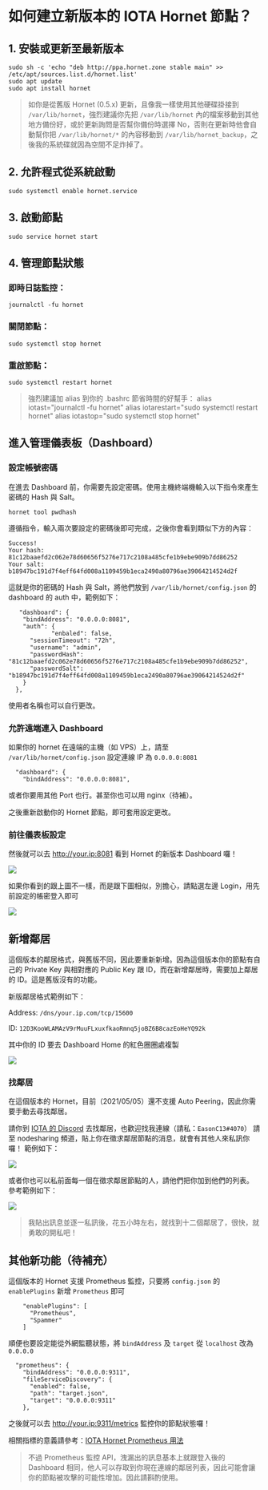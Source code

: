 # 如何建立新版本的 IOTA Hornet 節點？


## 1. 安裝或更新至最新版本

```
sudo sh -c 'echo "deb http://ppa.hornet.zone stable main" >> /etc/apt/sources.list.d/hornet.list'
sudo apt update
sudo apt install hornet
```

> 如你是從舊版 Hornet (0.5.x) 更新，且像我一樣使用其他硬碟掛接到 `/var/lib/hornet`，強烈建議你先把 `/var/lib/hornet` 內的檔案移動到其他地方備份好，或於更新詢問是否幫你備份時選擇 No，否則在更新時他會自動幫你把 `/var/lib/hornet/*` 的內容移動到 `/var/lib/hornet_backup`，之後我的系統碟就因為空間不足炸掉了。

## 2. 允許程式從系統啟動

```
sudo systemctl enable hornet.service
```

## 3. 啟動節點

```
sudo service hornet start
```

## 4. 管理節點狀態

### 即時日誌監控：

```
journalctl -fu hornet
```

### 關閉節點：

```
sudo systemctl stop hornet
```

### 重啟節點：

```
sudo systemctl restart hornet
```


> 強烈建議加 alias 到你的 .bashrc
> 節省時間的好幫手：
> alias iotast="journalctl -fu hornet"
> alias iotarestart="sudo systemctl restart hornet"
> alias iotastop="sudo systemctl stop hornet"

## 進入管理儀表板（Dashboard）

### 設定帳號密碼

在進去 Dashboard 前，你需要先設定密碼。使用主機終端機輸入以下指令來產生密碼的 Hash 與 Salt。

```
hornet tool pwdhash
```

遵循指令，輸入兩次要設定的密碼後即可完成，之後你會看到類似下方的內容：

```
Success!
Your hash: 81c12baaefd2c062e78d60656f5276e717c2108a485cfe1b9ebe909b7dd86252
Your salt: b18947bc191d7f4eff64fd008a1109459b1eca2490a80796ae39064214524d2f
```

這就是你的密碼的 Hash 與 Salt，將他們放到 `/var/lib/hornet/config.json` 的 dashboard 的 auth 中，範例如下：

```
   "dashboard": {
    "bindAddress": "0.0.0.0:8081",
    "auth": {
            "enbaled": false,
      "sessionTimeout": "72h",
      "username": "admin",
      "passwordHash": "81c12baaefd2c062e78d60656f5276e717c2108a485cfe1b9ebe909b7dd86252",
      "passwordSalt": "b18947bc191d7f4eff64fd008a1109459b1eca2490a80796ae39064214524d2f"
    }
  },
```

使用者名稱也可以自行更改。

### 允許遠端連入 Dashboard

如果你的 hornet 在遠端的主機（如 VPS）上，請至 `/var/lib/hornet/config.json` 設定連線 IP 為 `0.0.0.0:8081`

```
  "dashboard": {
    "bindAddress": "0.0.0.0:8081",
```

或者你要用其他 Port 也行。甚至你也可以用 nginx（待補）。

之後重新啟動你的 Hornet 節點，即可套用設定更改。


### 前往儀表板設定

然後就可以去 http://your.ip:8081 看到 Hornet 的新版本 Dashboard 囉！

![](https://i.imgur.com/jmFgJZH.jpg)

如果你看到的跟上圖不一樣，而是跟下圖相似，別擔心，請點選左邊 Login，用先前設定的帳密登入即可

![](https://i.imgur.com/jhT9ZpM.png)


## 新增鄰居

這個版本的鄰居格式，與舊版不同，因此要重新新增。因為這個版本你的節點有自己的 Private Key 與相對應的 Public Key 跟 ID，而在新增鄰居時，需要加上鄰居的 ID。這是舊版沒有的功能。

新版鄰居格式範例如下：

Address: `/dns/your.ip.com/tcp/15600`

ID: `12D3KooWLAMAzV9rMuuFLxuxfkaoRmnq5joBZ6B8cazEoHeYQ92k`

其中你的 ID 要去 Dashboard Home 的紅色圈圈處複製

![](https://i.imgur.com/ih3Lfov.png)


### 找鄰居

在這個版本的 Hornet，目前（2021/05/05）還不支援 Auto Peering，因此你需要手動去尋找鄰居。

請你到 [IOTA 的 Discord](https://discord.iota.org/) 去找鄰居，也歡迎找我連線（請私：`EasonC13#4070`）
請至 nodesharing 頻道，貼上你在徵求鄰居節點的消息，就會有其他人來私訊你囉！
範例如下：

![](https://i.imgur.com/kcKd5Se.png)

或者你也可以私前面每一個在徵求鄰居節點的人，請他們把你加到他們的列表。
參考範例如下：

![](https://i.imgur.com/gwkhRfl.png)

> 我貼出訊息並逐一私訊後，花五小時左右，就找到十二個鄰居了，很快，就勇敢的開私吧！

## 其他新功能（待補充）

這個版本的 Hornet 支援 Prometheus 監控，只要將 `config.json` 的 `enablePlugins` 新增 `Prometheus` 即可

```
    "enablePlugins": [
      "Prometheus",
      "Spammer"
    ]
```

順便也要設定能從外網監聽狀態，將 `bindAddress` 及 `target` 從 `localhost` 改為 `0.0.0.0`

```
  "prometheus": {
    "bindAddress": "0.0.0.0:9311",
    "fileServiceDiscovery": {
      "enabled": false,
      "path": "target.json",
      "target": "0.0.0.0:9311"
    },
```

之後就可以去 http://your.ip:9311/metrics 監控你的節點狀態囉！

相關指標的意義請參考：[IOTA Hornet Prometheus 用法](https://github.com/EasonC13/iota_playbook_zh/blob/main/plugin/prometheus.md)

> 不過 Prometheus 監控 API，洩漏出的訊息基本上就跟登入後的 Dashboard 相同，他人可以存取到你現在連線的鄰居列表，因此可能會讓你的節點被攻擊的可能性增加。因此請斟酌使用。
